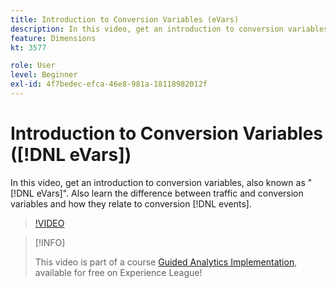 ```yaml
---
title: Introduction to Conversion Variables (eVars)
description: In this video, get an introduction to conversion variables, also known as "eVars". Also learn the difference between traffic and conversion variables and how they relate to conversion events.
feature: Dimensions
kt: 3577

role: User
level: Beginner
exl-id: 4f7bedec-efca-46e8-981a-18118982012f
---
```

# Introduction to  Conversion Variables ([!DNL eVars])

In this video, get an introduction to conversion variables, also known as "[!DNL eVars]". Also learn the difference between traffic and conversion variables and how they relate to conversion [!DNL events].

>[!VIDEO](https://video.tv.adobe.com/v/28759/?quality=12&learn=on)

>[!INFO]
>
> This video is part of a course [Guided Analytics Implementation](https://experienceleague.adobe.com/?recommended=Analytics-D-1-2019.1), available for free on Experience League!